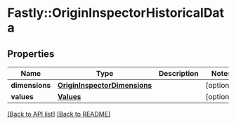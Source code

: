 # Fastly::OriginInspectorHistoricalData

## Properties

| Name | Type | Description | Notes |
| ---- | ---- | ----------- | ----- |
| **dimensions** | [**OriginInspectorDimensions**](OriginInspectorDimensions.md) |  | [optional] |
| **values** | [**Values**](Values.md) |  | [optional] |

[[Back to API list]](../../README.md#endpoints) [[Back to README]](../../README.md)

